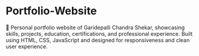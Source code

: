 # Portfolio-Website
🚀 Personal portfolio website of Garidepalli Chandra Shekar, showcasing skills, projects, education, certifications, and professional experience. Built using HTML, CSS, JavaScript and designed for responsiveness and clean user experience.
